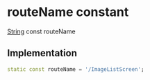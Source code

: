 


# routeName constant






[String](https://api.flutter.dev/flutter/dart-core/String-class.html) const routeName
  







## Implementation

```dart
static const routeName = '/ImageListScreen';


```







